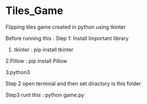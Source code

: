 # Tiles_Game
Flipping tiles game created in python using tkinter

Before running this :
Step 1:
  Install Important library
   1. tkinter :
    pip install tkinter
    
   2.Pillow :
    pip install Pillow
    
   3.python3 
   
   
 Step 2
  open terminal and then set diractory is this folder
  
Step3 
  runt this : python game.py
  
  
